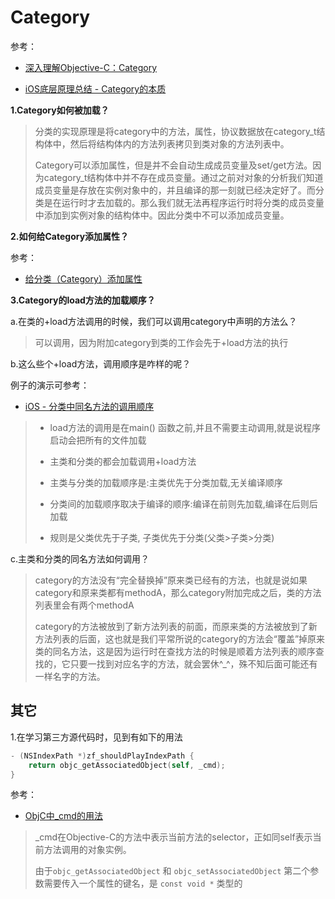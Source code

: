 # Category

参考：

+ [深入理解Objective-C：Category](https://tech.meituan.com/2015/03/03/diveintocategory.html)

+ [iOS底层原理总结 - Category的本质](https://www.jianshu.com/p/fa66c8be42a2)

**1.Category如何被加载？**

> 分类的实现原理是将category中的方法，属性，协议数据放在category_t结构体中，然后将结构体内的方法列表拷贝到类对象的方法列表中。
>
> Category可以添加属性，但是并不会自动生成成员变量及set/get方法。因为category_t结构体中并不存在成员变量。通过之前对对象的分析我们知道成员变量是存放在实例对象中的，并且编译的那一刻就已经决定好了。而分类是在运行时才去加载的。那么我们就无法再程序运行时将分类的成员变量中添加到实例对象的结构体中。因此分类中不可以添加成员变量。



**2.如何给Category添加属性？**

参考：

+ [给分类（Category）添加属性](https://www.jianshu.com/p/3cbab68fb856)



**3.Category的load方法的加载顺序？**

a.在类的+load方法调用的时候，我们可以调用category中声明的方法么？

> 可以调用，因为附加category到类的工作会先于+load方法的执行

b.这么些个+load方法，调用顺序是咋样的呢？

例子的演示可参考：

+ [iOS - 分类中同名方法的调用顺序](https://blog.csdn.net/appleLg/article/details/79931742)

> + load方法的调用是在main() 函数之前,并且不需要主动调用,就是说程序启动会把所有的文件加载
>
> + 主类和分类的都会加载调用+load方法
> + 主类与分类的加载顺序是:主类优先于分类加载,无关编译顺序
> + 分类间的加载顺序取决于编译的顺序:编译在前则先加载,编译在后则后加载
> + 规则是父类优先于子类, 子类优先于分类(父类>子类>分类)



c.主类和分类的同名方法如何调用？

> category的方法没有“完全替换掉”原来类已经有的方法，也就是说如果category和原来类都有methodA，那么category附加完成之后，类的方法列表里会有两个methodA
>
> category的方法被放到了新方法列表的前面，而原来类的方法被放到了新方法列表的后面，这也就是我们平常所说的category的方法会“覆盖”掉原来类的同名方法，这是因为运行时在查找方法的时候是顺着方法列表的顺序查找的，它只要一找到对应名字的方法，就会罢休^_^，殊不知后面可能还有一样名字的方法。





## 其它

1.在学习第三方源代码时，见到有如下的用法

```objective-c
- (NSIndexPath *)zf_shouldPlayIndexPath {
    return objc_getAssociatedObject(self, _cmd);
}
```

参考：

+ [ObjC中_cmd的用法](https://www.jianshu.com/p/fdb1bc445266)

> _cmd在Objective-C的方法中表示当前方法的selector，正如同self表示当前方法调用的对象实例。
>
> 由于`objc_getAssociatedObject` 和 `objc_setAssociatedObject` 第二个参数需要传入一个属性的键名，是 `const void *` 类型的























